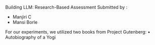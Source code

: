 Building LLM: Research-Based Assessment Submitted by : 
- Manjiri C
- Mansi Borle

For our experiments, we utilized two books from Project Gutenberg:
 • Autobiography of a Yogi
